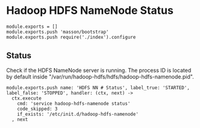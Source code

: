 
# Hadoop HDFS NameNode Status

    module.exports = []
    module.exports.push 'masson/bootstrap'
    module.exports.push require('./index').configure

## Status

Check if the HDFS NameNode server is running. The process ID is located by default
inside "/var/run/hadoop-hdfs/hdfs/hadoop-hdfs-namenode.pid".

    module.exports.push name: 'HDFS NN # Status', label_true: 'STARTED', label_false: 'STOPPED', handler: (ctx, next) ->
      ctx.execute
        cmd: 'service hadoop-hdfs-namenode status'
        code_skipped: 3
        if_exists: '/etc/init.d/hadoop-hdfs-namenode'
      , next
